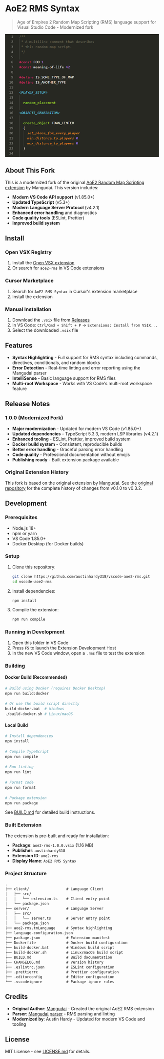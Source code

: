 # AoE2 RMS Syntax

> Age of Empires 2 Random Map Scripting (RMS) language support for Visual Studio Code - Modernized fork

![Screenshot of syntax highlighting](https://github.com/austinhardy318/vscode-aoe2-rms/blob/main/client/screenshot.png?raw=true)

## About This Fork

This is a modernized fork of the original [AoE2 Random Map Scripting extension](https://github.com/mangudai/vscode) by Mangudai. This version includes:

- **Modern VS Code API support** (v1.85.0+)
- **Updated TypeScript** (v5.3+)
- **Modern Language Server Protocol** (v4.2.1)
- **Enhanced error handling** and diagnostics
- **Code quality tools** (ESLint, Prettier)
- **Improved build system**

## Install

### Open VSX Registry
1. Install the [Open VSX extension](https://open-vsx.org/extension/austinhardy318/aoe2-rms)
2. Or search for `aoe2-rms` in VS Code extensions

### Cursor Marketplace
1. Search for `AoE2 RMS Syntax` in Cursor's extension marketplace
2. Install the extension

### Manual Installation
1. Download the `.vsix` file from [Releases](https://github.com/austinhardy318/vscode-aoe2-rms/releases)
2. In VS Code: `Ctrl/Cmd + Shift + P` → `Extensions: Install from VSIX...`
3. Select the downloaded `.vsix` file

## Features

- **Syntax Highlighting** - Full support for RMS syntax including commands, directives, conditionals, and random blocks
- **Error Detection** - Real-time linting and error reporting using the Mangudai parser
- **IntelliSense** - Basic language support for RMS files
- **Multi-root Workspace** - Works with VS Code's multi-root workspace feature

## Release Notes

### 1.0.0 (Modernized Fork)

- **Major modernization** - Updated for modern VS Code (v1.85.0+)
- **Updated dependencies** - TypeScript 5.3.3, modern LSP libraries (v4.2.1)
- **Enhanced tooling** - ESLint, Prettier, improved build system
- **Docker build system** - Consistent, reproducible builds
- **Better error handling** - Graceful parsing error handling
- **Code quality** - Professional documentation without emojis
- **Publishing ready** - Built extension package available

### Original Extension History

This fork is based on the original extension by Mangudai. See the [original repository](https://github.com/mangudai/vscode) for the complete history of changes from v0.1.0 to v0.3.2.

## Development

### Prerequisites

- Node.js 18+ 
- npm or yarn
- VS Code 1.85.0+
- Docker Desktop (for Docker builds)

### Setup

1. Clone this repository:
   ```bash
   git clone https://github.com/austinhardy318/vscode-aoe2-rms.git
   cd vscode-aoe2-rms
   ```

2. Install dependencies:
   ```bash
   npm install
   ```

3. Compile the extension:
   ```bash
   npm run compile
   ```

### Running in Development

1. Open this folder in VS Code
2. Press `F5` to launch the Extension Development Host
3. In the new VS Code window, open a `.rms` file to test the extension

### Building

#### Docker Build (Recommended)
```bash
# Build using Docker (requires Docker Desktop)
npm run build:docker

# Or use the build script directly
build-docker.bat  # Windows
./build-docker.sh # Linux/macOS
```

#### Local Build
```bash
# Install dependencies
npm install

# Compile TypeScript
npm run compile

# Run linting
npm run lint

# Format code
npm run format

# Package extension
npm run package
```

See [BUILD.md](BUILD.md) for detailed build instructions.

### Built Extension

The extension is pre-built and ready for installation:
- **Package**: `aoe2-rms-1.0.0.vsix` (1.16 MB)
- **Publisher**: `austinhardy318`
- **Extension ID**: `aoe2-rms`
- **Display Name**: `AoE2 RMS Syntax`

### Project Structure

```
.
├── client/                 # Language Client
│   ├── src/
│   │   └── extension.ts    # Client entry point
│   └── package.json
├── server/                 # Language Server  
│   ├── src/
│   │   └── server.ts       # Server entry point
│   └── package.json
├── aoe2-rms.tmLanguage     # Syntax highlighting
├── language-configuration.json
├── package.json            # Extension manifest
├── Dockerfile              # Docker build configuration
├── build-docker.bat        # Windows build script
├── build-docker.sh         # Linux/macOS build script
├── BUILD.md                # Build documentation
├── CHANGELOG.md            # Version history
├── .eslintrc.json          # ESLint configuration
├── .prettierrc             # Prettier configuration
├── .editorconfig           # Editor configuration
└── .vscodeignore           # Package ignore rules
```

## Credits

- **Original Author**: [Mangudai](https://github.com/mangudai) - Created the original AoE2 RMS extension
- **Parser**: [Mangudai parser](https://github.com/mangudai/mangudai) - RMS parsing and linting
- **Modernized by**: Austin Hardy - Updated for modern VS Code and tooling

## License

MIT License - see [LICENSE.md](LICENSE.md) for details.
